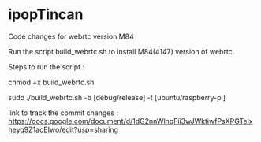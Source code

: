# ipopTincan
Code changes for webrtc version M84

Run the script build_webrtc.sh to install M84(4147) version of webrtc.

Steps to run the script :

chmod +x build_webrtc.sh

sudo ./build_webrtc.sh -b [debug/release] -t [ubuntu/raspberry-pi]

link to track the commit changes : https://docs.google.com/document/d/1dG2nnWlnqFii3wJWktiwfPsXPGTeIxheyq9Z1aoEIwo/edit?usp=sharing

